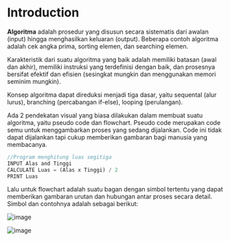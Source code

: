# Introduction

**Algoritma** adalah prosedur yang disusun secara sistematis dari awalan (input) hingga menghasilkan keluaran (output). Beberapa contoh algoritma adalah cek angka prima, sorting elemen, dan searching elemen.

Karakteristik dari suatu algoritma yang baik adalah memiliki batasan (awal dan akhir), memiliki instruksi yang terdefinisi dengan baik, dan prosesnya bersifat efektif dan efisien (sesingkat mungkin dan menggunakan memori seminim mungkin).

Konsep algoritma dapat direduksi menjadi tiga dasar, yaitu sequental (alur lurus), branching (percabangan if-else), looping (perulangan).

Ada 2 pendekatan visual yang biasa dilakukan dalam membuat suatu algoritma, yaitu pseudo code dan flowchart. Pseudo code merupakan code semu untuk menggambarkan proses yang sedang dijalankan. Code ini tidak dapat dijalankan tapi cukup memberikan gambaran bagi manusia yang membacanya.

```jsx
//Program menghitung luas segitiga
INPUT Alas and Tinggi
CALCULATE Luas = (Alas x Tinggi) / 2
PRINT Luas
```

Lalu untuk flowchart adalah suatu bagan dengan simbol tertentu yang dapat memberikan gambaran urutan dan hubungan antar proses secara detail. Simbol dan contohnya adalah sebagai berikut:

![image](https://external-content.duckduckgo.com/iu/?u=https%3A%2F%2F3.bp.blogspot.com%2F-DsBkF6XDTMk%2FVCQl7giewkI%2FAAAAAAAAADQ%2FV4BAeE9VC6A%2Fs1600%2Fsimbol%252Bflowchart%252B1.jpg&f=1&nofb=1)

![image](https://external-content.duckduckgo.com/iu/?u=http%3A%2F%2F1.bp.blogspot.com%2F-2GzOef5xqkQ%2FToib8zGDzfI%2FAAAAAAAAAAM%2FN-X9ku-KZ-w%2Fs1600%2Fd.jpg&f=1&nofb=1)
